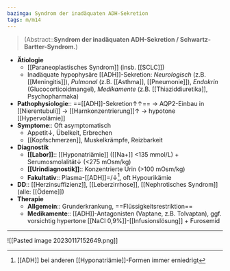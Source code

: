 ```yaml
---
bazinga: Syndrom der inadäquaten ADH-Sekretion
tags: m/m14
---
```

> (Abstract::**Syndrom der inadäquaten ADH-Sekretion / Schwartz-Bartter-Syndrom.**)
- **Ätiologie**
	- [[Paraneoplastisches Syndrom]] (insb. [[SCLC]])
	- Inadäquate hypophysäre [[ADH]]-Sekretion: *Neurologisch* (z.B. [[Meningitis]]), *Pulmonal* (z.B. [[Asthma]], [[Pneumonie]]), *Endokrin* (Glucocorticoidmangel), *Medikamente* (z.B. [[Thiaziddiuretika]], Psychopharmaka)
- **Pathophysiologie**:: ==[[ADH]]-Sekretion↑↑== → AQP2-Einbau in [[Nierentubuli]] → [[Harnkonzentrierung]]↑ → hypotone [[Hypervolämie]]
- **Symptome**:: Oft asymptomatisch
	- Appetit↓, Übelkeit, Erbrechen
	- [[Kopfschmerzen]], Muskelkrämpfe, Reizbarkeit
- **Diagnostik**
	- **[[Labor]]**:: [[Hyponatriämie]] ([[Na+]] <135 mmol/L) + Serumosmolalität↓ (<275 mOsm/kg)
	- **[[Urindiagnostik]]**:: Konzentrierte Urin (>100 mOsm/kg)
	- **Fakultativ**:: Plasma-[[ADH]]=/↓[^1], oft Hypourikämie
- **DD**:: [[Herzinsuffizienz]], [[Leberzirrhose]], [[Nephrotisches Syndrom]] (alle: [[Ödeme]])
- **Therapie**
	- **Allgemein**:: Grunderkrankung, ==Flüssigkeitsrestriktion==
	- **Medikamente**:: [[ADH]]-Antagonisten (Vaptane, z.B. Tolvaptan), ggf. vorsichtig hypertone [[NaCl 0,9%]]-[[Infusionslösung]] + Furosemid

---
![[Pasted image 20230117152649.png]]


[^1]: [[ADH]] bei anderen [[Hyponatriämie]]-Formen immer erniedrigt